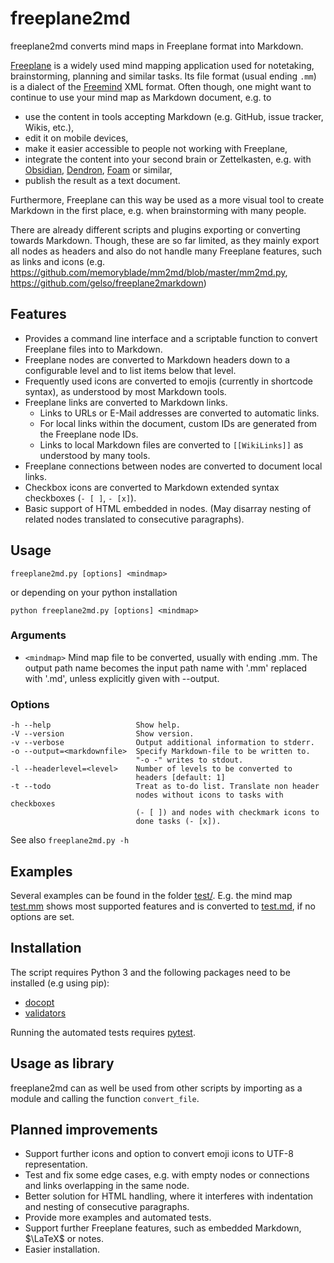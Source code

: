 # freeplane2md

freeplane2md converts mind maps in Freeplane format into Markdown.

[Freeplane](https://www.freeplane.org) is a widely used mind mapping application used for notetaking, brainstorming, planning and similar tasks. Its file format (usual ending `.mm`) is a dialect of the [Freemind](http://freemind.sourceforge.net) XML format. Often though, one might want to continue to use your mind map as Markdown document, e.g. to

- use the content in tools accepting Markdown (e.g. GitHub, issue tracker, Wikis, etc.),
- edit it on mobile devices,
- make it easier accessible to people not working with Freeplane,
- integrate the content into your second brain or Zettelkasten, e.g. with [Obsidian](https://obsidian.md), [Dendron](
https://www.dendron.so/), [Foam](https://foambubble.github.io/foam/) or similar,
- publish the result as a text document.

Furthermore, Freeplane can this way be used as a more visual tool to create Markdown in the first place, e.g. when brainstorming with many people.

There are already different scripts and plugins exporting or converting towards Markdown. Though, these are so far limited, as they mainly export all nodes as headers and also do not handle many Freeplane features, such as links and icons (e.g. <https://github.com/memoryblade/mm2md/blob/master/mm2md.py>, <https://github.com/gelso/freeplane2markdown>)

## Features

- Provides a command line interface and a scriptable function to convert Freeplane files into to Markdown.
- Freeplane nodes are converted to Markdown headers down to a configurable level and to list items below that level.
- Frequently used icons are converted to emojis (currently in shortcode syntax), as understood by most Markdown tools.
- Freeplane links are converted to Markdown links.
  - Links to URLs or E-Mail addresses are converted to automatic links.
  - For local links within the document, custom IDs are generated from the Freeplane node IDs.
  - Links to local Markdown files are converted to `[[WikiLinks]]` as understood by many tools.
- Freeplane connections between nodes are converted to document local links.
- Checkbox icons are converted to Markdown extended syntax checkboxes (`- [ ]`, `- [x]`).
- Basic support of HTML embedded in nodes. (May disarray nesting of related nodes translated to consecutive paragraphs).

## Usage

`freeplane2md.py [options] <mindmap>`

or depending on your python installation

`python freeplane2md.py [options] <mindmap>`

### Arguments

- `<mindmap>`   Mind map file to be converted, usually with ending .mm. The output path name becomes the input path name with
    '.mm' replaced with '.md', unless explicitly given with --output.

### Options

    -h --help                   Show help.
    -V --version                Show version.
    -v --verbose                Output additional information to stderr.
    -o --output=<markdownfile>  Specify Markdown-file to be written to.
                                "-o -" writes to stdout.
    -l --headerlevel=<level>    Number of levels to be converted to
                                headers [default: 1] 
    -t --todo                   Treat as to-do list. Translate non header
                                nodes without icons to tasks with checkboxes
                                (- [ ]) and nodes with checkmark icons to
                                done tasks (- [x]).

See also `freeplane2md.py -h`

## Examples

Several examples can be found in the folder [test/](test/). E.g. the mind map [test.mm](test/test.mm) shows most supported features and is converted to [test.md](test/test.md), if no options are set.

## Installation

The script requires Python 3 and the following packages need to be installed (e.g using pip):

- [docopt](https://pypi.org/project/docopt/)
- [validators](https://pypi.org/project/validators/)

Running the automated tests requires
[pytest](https://pypi.org/project/pytest/).

## Usage as library

freeplane2md can as well be used from other scripts by importing as a module and calling the function `convert_file`.

## Planned improvements

- Support further icons and option to convert emoji icons to UTF-8 representation.
- Test and fix some edge cases, e.g. with empty nodes or connections and links overlapping in the same node.
- Better solution for HTML handling, where it interferes with indentation and nesting of consecutive paragraphs.
- Provide more examples and automated tests.
- Support further Freeplane features, such as embedded Markdown, $\LaTeX$ or notes.
- Easier installation.
